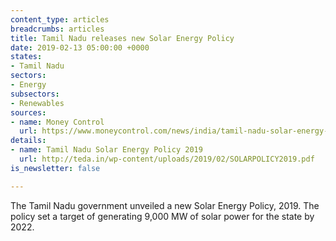 ```yaml
---
content_type: articles
breadcrumbs: articles
title: Tamil Nadu releases new Solar Energy Policy
date: 2019-02-13 05:00:00 +0000
states:
- Tamil Nadu
sectors:
- Energy
subsectors:
- Renewables
sources:
- name: Money Control
  url: https://www.moneycontrol.com/news/india/tamil-nadu-solar-energy-policy-for-2019-sets-9000-mw-as-target-3481761.html
details:
- name: Tamil Nadu Solar Energy Policy 2019
  url: http://teda.in/wp-content/uploads/2019/02/SOLARPOLICY2019.pdf
is_newsletter: false

---
```

The Tamil Nadu government unveiled a new Solar Energy Policy, 2019. The policy set a target of generating 9,000 MW of solar power for the state by 2022.
